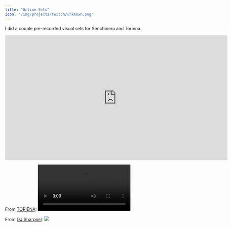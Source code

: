 ```yaml
---
title: "Online Sets"
icon: "/img/projects/twitch/unknown.png"
---
```



I did a couple pre-recorded visual sets for Senchineru and Toriena.

<iframe width="720" height="405" src="https://www.youtube.com/embed/SzqRONXf4r0" title="YouTube video player" frameborder="0" allow="accelerometer; autoplay; clipboard-write; encrypted-media; gyroscope; picture-in-picture" allowfullscreen></iframe>

From [TORIENA](https://twitter.com/toriena/status/1380814562966921218):
<video controls src="/img/projects/twitch/toriena.mp4"></video>

From [DJ Sharpnel](https://twitter.com/sharpnelsound/status/1380794895841906688):
![](/img/projects/twitch/toriena.jpeg)
